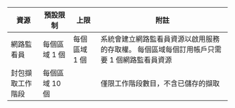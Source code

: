 | 資源 | 預設限制 | 上限 | 附註 |
| --- | --- | --- | --- |
| 網路監看員 | 每個區域 1 個  | 每個區域 1 個 |  系統會建立網路監看員資源以啟用服務的存取權。 每個區域每個訂用帳戶只需要 1 個網路監看員資源 |
| 封包擷取工作階段 |每個區域 10 個 | |僅限工作階段數目，不含已儲存的擷取 |
